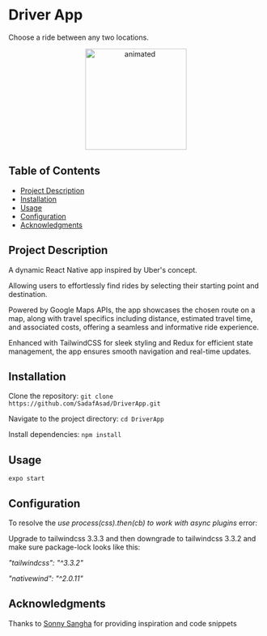 # Driver App
Choose a ride between any two locations.

<p align="center">
  <img src="assets/DriverAppDemo.gif" alt="animated" width='200' />
</p>

## Table of Contents

- [Project Description](#project-description)
- [Installation](#installation)
- [Usage](#usage)
- [Configuration](#configuration)
- [Acknowledgments](#acknowledgments)

## Project Description

A dynamic React Native app inspired by Uber's concept. 

Allowing users to effortlessly find rides by selecting their starting point and destination. 

Powered by Google Maps APIs, the app showcases the chosen route on a map,
along with travel specifics including distance, estimated travel time, and associated costs, 
offering a seamless and informative ride experience. 

Enhanced with TailwindCSS for sleek styling and Redux for efficient state management, the app ensures smooth navigation and real-time updates.

## Installation

Clone the repository: `git clone https://github.com/SadafAsad/DriverApp.git`

Navigate to the project directory: `cd DriverApp`

Install dependencies: `npm install`

## Usage

``` expo start ```

## Configuration

To resolve the *use process(css).then(cb) to work with async plugins* error: 

Upgrade to tailwindcss 3.3.3 and then downgrade to tailwindcss 3.3.2 and make sure package-lock looks like this: 

*"tailwindcss": "^3.3.2"*

*"nativewind": "^2.0.11"*

## Acknowledgments

Thanks to [Sonny Sangha](https://github.com/sonnysangha) for providing inspiration and code snippets



